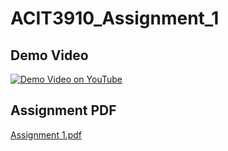 # ACIT3910_Assignment_1
## Demo Video 
[![Demo Video on YouTube](https://github.com/achang140/ACIT3910_Assignment_1/assets/98194501/20b78464-5e80-4e92-984f-19f13a157a79)](https://www.youtube.com/watch?v=jGTQi0VmwK0)

## Assignment PDF 
[Assignment 1.pdf](https://github.com/achang140/ACIT3910_Assignment_1/files/13800411/Assignment.1.pdf)
